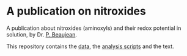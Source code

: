 # A publication on nitroxides

A publication about nitroxides (aminoxyls) and their redox potential in solution, by Dr. [P. Beaujean](https://pierrebeaujean.net).

This repository contains the [data](./data), the [analysis scripts](./analyses) and the text.
